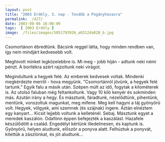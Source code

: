 ```yaml
---
layout: post
title: "2003 Erdély, 3. nap - Tovább a Pogányhavasra"
permalink:  /427/ 
date: 2003-08-06 16:00:00
tags:  [ 2003 Erdély ] 
image:  /files/images/5051793926_a0312da828_b.jpg 
---
```

Csomortánon ébredtünk. Bácsink reggel látta, hogy minden rendben van, így nem mindjárt kedvesebb volt.

Meghívott minket legközelebbre is. Mi meg - jobb híján - adtunk neki némi pénzt. A borítékra azért rajzoltunk neki virágot.

Megindultunk a hegyek felé. Az emberek kedvesek voltak. Mindenki megkérdezte merről - hova megyünk. "Csomortánról jövünk, a hegyek felé tartunk." Egyik falu a másik után. Szépen múlt az idő, fogytak a kilométerek is. Az utolsó faluban még feltankoltunk. Vagy 10 kiló kenyér és sokminden más. Azután irány a hegy. És másztunk, fáradtunk, nézelődtünk, pihentünk, mentünk, vonszoltuk magunkat, meg mifene. Meg kell hagyni a táj gyönyörû volt. Hegyek, völgyek, ami szemnek (és szájnak) ingere. Aztán elnéztem egy kanyart... Kicsit lejjebb voltunk a kelleténél. Sebaj. Másztunk egyet a meredek kaszálón. Odafönn éppen befejezték a kaszálást. Hazafele készülődött a család. Engedélyt kértünk illedelmesen, és kaptunk is. Gyönyörû, helyen aludtunk, először a ponyva alatt. Felhúztuk a ponyvát, kitettük a zászlónkat, és jót aludtunk...

